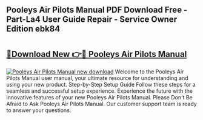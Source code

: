 ## Pooleys Air Pilots Manual PDF Download Free - Part-La4 User Guide Repair - Service Owner Edition ebk84

# <h2><a href="http://cf16219.oget.top/?id=Pooleys+Air+Pilots+Manual">🔗Download New 👉🔴 Pooleys Air Pilots Manual</a></h2>

[![Pooleys Air Pilots Manual new download](https://i.imgur.com/5g1atiW.png)](http://cf16219.oget.top/?id=Pooleys+Air+Pilots+Manual)
Welcome to the Pooleys Air Pilots Manual user manual, your ultimate resource for understanding and using your new product. Step-by-Step Setup Guide Follow these steps for a seamless and successful setup experience. Experience the future with the innovative features of your new Pooleys Air Pilots Manual. Please Don't Be Afraid to Ask Pooleys Air Pilots Manual. Our customer support team is ready to answer your questions.
